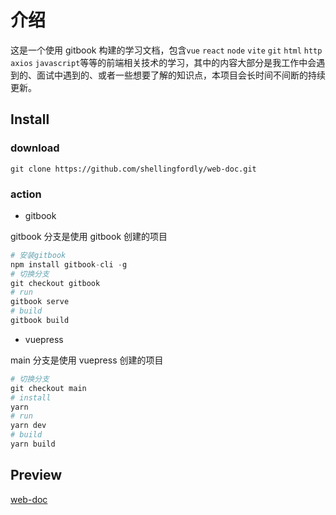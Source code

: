 # 介绍

这是一个使用 gitbook 构建的学习文档，包含`vue` `react` `node` `vite` `git` `html` `http` `axios` `javascript`等等的前端相关技术的学习，其中的内容大部分是我工作中会遇到的、面试中遇到的、或者一些想要了解的知识点，本项目会长时间不间断的持续更新。

## Install

### download

```
git clone https://github.com/shellingfordly/web-doc.git
```

### action

- gitbook

gitbook 分支是使用 gitbook 创建的项目

```py
# 安装gitbook
npm install gitbook-cli -g
# 切换分支
git checkout gitbook
# run
gitbook serve
# build
gitbook build
```

- vuepress

main 分支是使用 vuepress 创建的项目

```py
# 切换分支
git checkout main
# install
yarn
# run
yarn dev
# build
yarn build
```

## Preview

[web-doc](https://shellingfordly.github.io/web-doc/)
